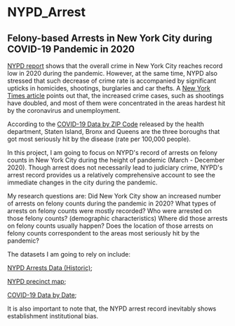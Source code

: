 # NYPD_Arrest
## Felony-based Arrests in New York City during COVID-19 Pandemic in 2020 ##
[NYPD report](https://www1.nyc.gov/site/nypd/news/p0106a/overall-crime-new-york-city-reaches-record-low-2020) shows that the overall crime in New York City reaches record low in 2020 during the pandemic. However, at the same time, NYPD also stressed that such decrease of crime rate is accompanied by significant upticks in homicides, shootings, burglaries and car thefts. A [New York Times article](https://www.nytimes.com/2020/12/29/nyregion/nyc-2020-crime-covid.html) points out that, the increased crime cases, such as shootings have doubled, and most of them were concentrated in the areas hardest hit by the coronavirus and unemployment.


According to the [COVID-19 Data by ZIP Code](https://www1.nyc.gov/site/doh/covid/covid-19-data-totals.page#zip) released by the health department, Staten Island, Bronx and Queens are the three boroughs that got most seriously hit by the disease (rate per 100,000 people).


In this project, I am going to focus on NYPD's record of arrests on felony counts in New York City during the height of pandemic (March - December 2020). Though arrest does not necessarily lead to judiciary crime, NYPD's arrest record provides us a relatively comprehensive account to see the immediate changes in the city during the pandemic.


My research questions are:
Did New York City show an increased number of arrests on felony counts during the pandemic in 2020?
What types of arrests on felony counts were mostly recorded?
Who were arrested on those felony counts? (demographic characteristics)
Where did those arrests on felony counts usually happen?
Does the location of those arrests on felony counts correspondent to the areas most seriously hit by the pandemic?


The datasets I am going to rely on include:

[NYPD Arrests Data (Historic)](https://data.cityofnewyork.us/Public-Safety/NYPD-Arrests-Data-Historic-/8h9b-rp9u);

[NYPD precinct map](https://data.cityofnewyork.us/Public-Safety/Police-Precincts/78dh-3ptz);

[COVID-19 Data by Date](https://www1.nyc.gov/site/doh/covid/covid-19-data.page#epicurve);

It is also important to note that, the NYPD arrest record inevitably shows establishment institutional bias.
